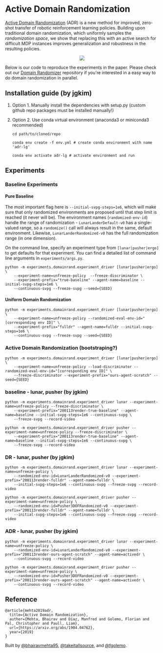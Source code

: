 # Active Domain Randomization

[Active Domain Randomization](https://arxiv.org/abs/1904.04762) (ADR) is a new method for improved, zero-shot transfer of robotic reinforcement learning policies. Building upon traditional domain randomization, which uniformly samples the _randomization space_, we show that replacing this with an active search for difficult MDP instances improves generalization and robustness in the resulting policies.

<p align="center">
  <img src="adr.gif"><br>
</p>

Below is our code to reproduce the experiments in the paper. Please check out our [Domain Randomizer](https://github.com/montrealrobotics/domain-randomizer) repository if you're interested in a easy way to do domain randomization in parallel.

## Installation guide (by jgkim)

1. Option 1. Manually install the dependencies with setup.py (custom github repo packages must be installed manually!)

2. Option 2. Use conda virtual environment (anaconda3 or miniconda3 recommended)
 
    ```
    cd path/to/cloned/repo
    ```
    ```
    conda env create -f env.yml # create conda environment with name 'adr-lg'
    ```
    ```
    conda env activate adr-lg # activate environment and run
    ```

## Experiments 

### Baseline Experiments

#### Pure Baseline

The most important flag here is `--initial-svpg-steps=1e6`, which will make sure that only randomized environments are proposed until that step limit is reached (it never will be). The environment names (`randomized-env-id`) handle the range of randomization - `LunarLanderDefault-v0` has a single-valued range, so a `randomize()` call will always result in the same, default environment. Likewise, `LunarLanderRandomized-v0` has the full randomization range (in one dimension).

On the command line, specify an experiment type from `[lunar|pusher|ergo]` to get defaults for that experiment. You can find a detailed list of command line arguments in `experiments/args.py`. 

```
python -m experiments.domainrand.experiment_driver [lunar|pusher|ergo] \
    --experiment-name=unfreeze-policy  --freeze-discriminator \
    --experiment-prefix="true-baseline" --agent-name=baseline --initial-svpg-steps=1e6 \
    --continuous-svpg --freeze-svpg --seed={SEED}
```

#### Uniform Domain Randomization 

```
python -m experiments.domainrand.experiment_driver [lunar|pusher|ergo] \
    --experiment-name=unfreeze-policy --randomized-eval-env-id="[corresponding env ID]" \
    --experiment-prefix="fulldr" --agent-name=fulldr --initial-svpg-steps=1e6 \
    --continuous-svpg --freeze-svpg --seed={SEED}
```

### Active Domain Randomization (bootstraping?)

```
python -m experiments.domainrand.experiment_driver [lunar|pusher|ergo] \
    --experiment-name=unfreeze-policy --load-discriminator --randomized-eval-env-id="[corresponding env ID]" \
    --freeze-discriminator --experiment-prefix="ours-agent-scratch" --seed={SEED}
```

### baseline - lunar, pusher (by jgkim)

```
python -m experiments.domainrand.experiment_driver lunar --experiment-name=unfreeze-policy --freeze-discriminator \
    --experiment-prefix="200113render-true-baseline" --agent-name=baseline --initial-svpg-steps=1e6 --continuous-svpg \
    --freeze-svpg --record-video

python -m experiments.domainrand.experiment_driver pusher --experiment-name=unfreeze-policy --freeze-discriminator \
    --experiment-prefix="200113render-true-baseline" --agent-name=baseline --initial-svpg-steps=1e6 --continuous-svpg \
    --freeze-svpg --record-video
```

### DR - lunar, pusher (by jgkim)

```
python -m experiments.domainrand.experiment_driver lunar --experiment-name=unfreeze-policy \
    --randomized-env-id=LunarLanderRandomized-v0 --experiment-prefix="200113render-fulldr" --agent-name=fulldr \
    --initial-svpg-steps=1e6 --continuous-svpg --freeze-svpg --record-video

python -m experiments.domainrand.experiment_driver pusher --experiment-name=unfreeze-policy \
    --randomized-env-id=Pusher3DOFRandomized-v0 --experiment-prefix="200113render-fulldr" --agent-name=fulldr \
    --initial-svpg-steps=1e6 --continuous-svpg --freeze-svpg --record-video
```

### ADR - lunar, pusher (by jgkim)

```
python -m experiments.domainrand.experiment_driver lunar --experiment-name=unfreeze-policy \
    --randomized-env-id=LunarLanderRandomized-v0 --experiment-prefix="200113render-ours-agent-scratch" --agent-name=activedr \
    --continuous-svpg --record-video

python -m experiments.domainrand.experiment_driver pusher --experiment-name=unfreeze-policy \
    --randomized-env-id=Pusher3DOFRandomized-v0 --experiment-prefix="200113render-ours-agent-scratch" --agent-name=activedr \
    --continuous-svpg --record-video
```

## Reference

```
@article{mehta2019adr,
  title={Active Domain Randomization},
  author={Mehta, Bhairav and Diaz, Manfred and Golemo, Florian and Pal, Christopher and Paull, Liam},
  url={https://arxiv.org/abs/1904.04762},
  year={2019}
}
```

Built by [@bhairavmehta95](https://bhairavmehta95.github.io), [@takeitallsource](https://github.com/takeitallsource), and [@fgolemo](https://github.com/fgolemo).
